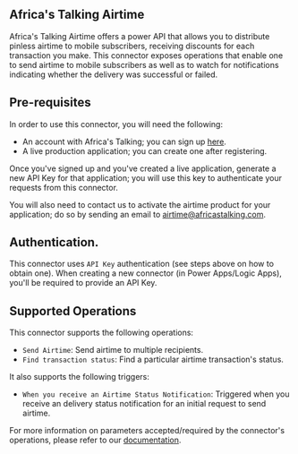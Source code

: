## Africa's Talking Airtime

Africa's Talking Airtime offers a power API that allows you to distribute pinless airtime to mobile subscribers, receiving discounts for each transaction you make. This connector exposes operations that enable one to send airtime to mobile subscribers as well as to watch for notifications indicating whether the delivery was successful or failed.

## Pre-requisites

In order to use this connector, you will need the following:

* An account with Africa's Talking; you can sign up [here](https://account.africastalking.com/auth/register?next=%2Fauth%2Fsignup).
* A live production application; you can create one after registering.

Once you've signed up and you've created a live application, generate a new API Key for that application; you will use this key to authenticate your requests from this connector.

You will also need to contact us to activate the airtime product for your application; do so by sending an email to airtime@africastalking.com.

## Authentication.

This connector uses `API Key` authentication (see steps above on how to obtain one). When creating a new connector (in Power Apps/Logic Apps), you'll be required to provide an API Key.

## Supported Operations

This connector supports the following operations:

* `Send Airtime`: Send airtime to multiple recipients.
* `Find transaction status`: Find a particular airtime transaction's status.

It also supports the following triggers:

* `When you receive an Airtime Status Notification`: Triggered when you receive an delivery status notification for an initial request to send airtime.

For more information on parameters accepted/required by the connector's operations, please refer to our [documentation](https://developers.africastalking.com/docs/airtime/overview).
